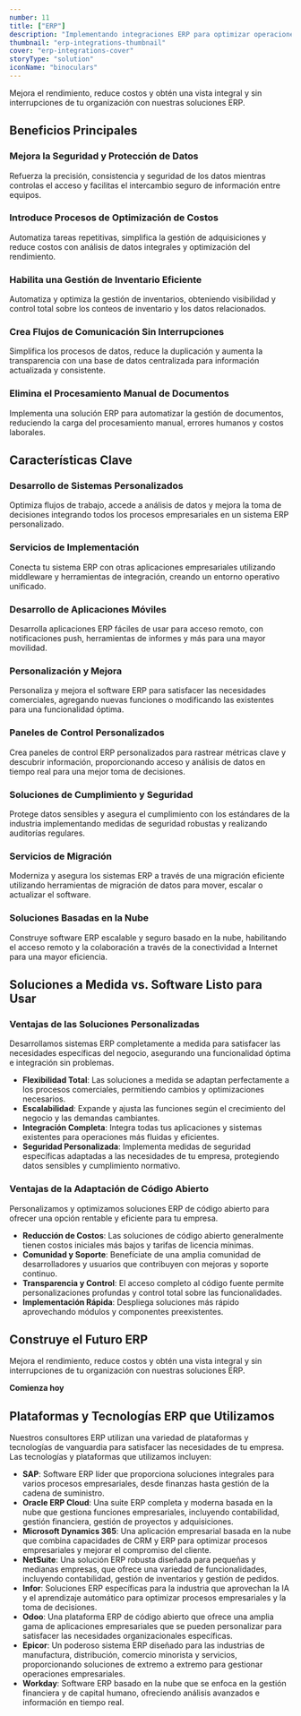 ```yaml
---
number: 11
title: ["ERP"]
description: "Implementando integraciones ERP para optimizar operaciones, mejorar la eficiencia y apoyar los objetivos estratégicos del negocio."
thumbnail: "erp-integrations-thumbnail"
cover: "erp-integrations-cover"
storyType: "solution"
iconName: "binoculars"
---
```


Mejora el rendimiento, reduce costos y obtén una vista integral y sin interrupciones de tu organización con nuestras soluciones ERP.

## Beneficios Principales

### Mejora la Seguridad y Protección de Datos

Refuerza la precisión, consistencia y seguridad de los datos mientras controlas el acceso y facilitas el intercambio seguro de información entre equipos.

### Introduce Procesos de Optimización de Costos

Automatiza tareas repetitivas, simplifica la gestión de adquisiciones y reduce costos con análisis de datos integrales y optimización del rendimiento.

### Habilita una Gestión de Inventario Eficiente

Automatiza y optimiza la gestión de inventarios, obteniendo visibilidad y control total sobre los conteos de inventario y los datos relacionados.

### Crea Flujos de Comunicación Sin Interrupciones

Simplifica los procesos de datos, reduce la duplicación y aumenta la transparencia con una base de datos centralizada para información actualizada y consistente.

### Elimina el Procesamiento Manual de Documentos

Implementa una solución ERP para automatizar la gestión de documentos, reduciendo la carga del procesamiento manual, errores humanos y costos laborales.

## Características Clave

### Desarrollo de Sistemas Personalizados

Optimiza flujos de trabajo, accede a análisis de datos y mejora la toma de decisiones integrando todos los procesos empresariales en un sistema ERP personalizado.

### Servicios de Implementación

Conecta tu sistema ERP con otras aplicaciones empresariales utilizando middleware y herramientas de integración, creando un entorno operativo unificado.

### Desarrollo de Aplicaciones Móviles

Desarrolla aplicaciones ERP fáciles de usar para acceso remoto, con notificaciones push, herramientas de informes y más para una mayor movilidad.

### Personalización y Mejora

Personaliza y mejora el software ERP para satisfacer las necesidades comerciales, agregando nuevas funciones o modificando las existentes para una funcionalidad óptima.

### Paneles de Control Personalizados

Crea paneles de control ERP personalizados para rastrear métricas clave y descubrir información, proporcionando acceso y análisis de datos en tiempo real para una mejor toma de decisiones.

### Soluciones de Cumplimiento y Seguridad

Protege datos sensibles y asegura el cumplimiento con los estándares de la industria implementando medidas de seguridad robustas y realizando auditorías regulares.

### Servicios de Migración

Moderniza y asegura los sistemas ERP a través de una migración eficiente utilizando herramientas de migración de datos para mover, escalar o actualizar el software.

### Soluciones Basadas en la Nube

Construye software ERP escalable y seguro basado en la nube, habilitando el acceso remoto y la colaboración a través de la conectividad a Internet para una mayor eficiencia.

## Soluciones a Medida vs. Software Listo para Usar

### Ventajas de las Soluciones Personalizadas

Desarrollamos sistemas ERP completamente a medida para satisfacer las necesidades específicas del negocio, asegurando una funcionalidad óptima e integración sin problemas.

- **Flexibilidad Total**: Las soluciones a medida se adaptan perfectamente a los procesos comerciales, permitiendo cambios y optimizaciones necesarios.
- **Escalabilidad**: Expande y ajusta las funciones según el crecimiento del negocio y las demandas cambiantes.
- **Integración Completa**: Integra todas tus aplicaciones y sistemas existentes para operaciones más fluidas y eficientes.
- **Seguridad Personalizada**: Implementa medidas de seguridad específicas adaptadas a las necesidades de tu empresa, protegiendo datos sensibles y cumplimiento normativo.

### Ventajas de la Adaptación de Código Abierto

Personalizamos y optimizamos soluciones ERP de código abierto para ofrecer una opción rentable y eficiente para tu empresa.

- **Reducción de Costos**: Las soluciones de código abierto generalmente tienen costos iniciales más bajos y tarifas de licencia mínimas.
- **Comunidad y Soporte**: Benefíciate de una amplia comunidad de desarrolladores y usuarios que contribuyen con mejoras y soporte continuo.
- **Transparencia y Control**: El acceso completo al código fuente permite personalizaciones profundas y control total sobre las funcionalidades.
- **Implementación Rápida**: Despliega soluciones más rápido aprovechando módulos y componentes preexistentes.

## Construye el Futuro ERP

Mejora el rendimiento, reduce costos y obtén una vista integral y sin interrupciones de tu organización con nuestras soluciones ERP.

**Comienza hoy**

## Plataformas y Tecnologías ERP que Utilizamos

Nuestros consultores ERP utilizan una variedad de plataformas y tecnologías de vanguardia para satisfacer las necesidades de tu empresa. Las tecnologías y plataformas que utilizamos incluyen:

- **SAP**: Software ERP líder que proporciona soluciones integrales para varios procesos empresariales, desde finanzas hasta gestión de la cadena de suministro.
- **Oracle ERP Cloud**: Una suite ERP completa y moderna basada en la nube que gestiona funciones empresariales, incluyendo contabilidad, gestión financiera, gestión de proyectos y adquisiciones.
- **Microsoft Dynamics 365**: Una aplicación empresarial basada en la nube que combina capacidades de CRM y ERP para optimizar procesos empresariales y mejorar el compromiso del cliente.
- **NetSuite**: Una solución ERP robusta diseñada para pequeñas y medianas empresas, que ofrece una variedad de funcionalidades, incluyendo contabilidad, gestión de inventarios y gestión de pedidos.
- **Infor**: Soluciones ERP específicas para la industria que aprovechan la IA y el aprendizaje automático para optimizar procesos empresariales y la toma de decisiones.
- **Odoo**: Una plataforma ERP de código abierto que ofrece una amplia gama de aplicaciones empresariales que se pueden personalizar para satisfacer las necesidades organizacionales específicas.
- **Epicor**: Un poderoso sistema ERP diseñado para las industrias de manufactura, distribución, comercio minorista y servicios, proporcionando soluciones de extremo a extremo para gestionar operaciones empresariales.
- **Workday**: Software ERP basado en la nube que se enfoca en la gestión financiera y de capital humano, ofreciendo análisis avanzados e información en tiempo real.
